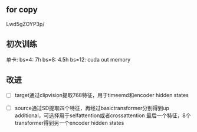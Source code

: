 ## for copy
Lwd5gZOYP3p/


## 初次训练
单卡:   bs=4:   7h
        bs=8:   4.5h
        bs=12:  cuda out memory

## 改进
- [ ] target通过clipvision提取768特征，用于timeemd和encoder hidden states
- [ ] source通过SD提取四个特征，再经过basictransformer分别得到up additional，可选择用于selfattention或者crossattention
        最后一个特征，8个transformer得到另一个encoder hidden states
        

